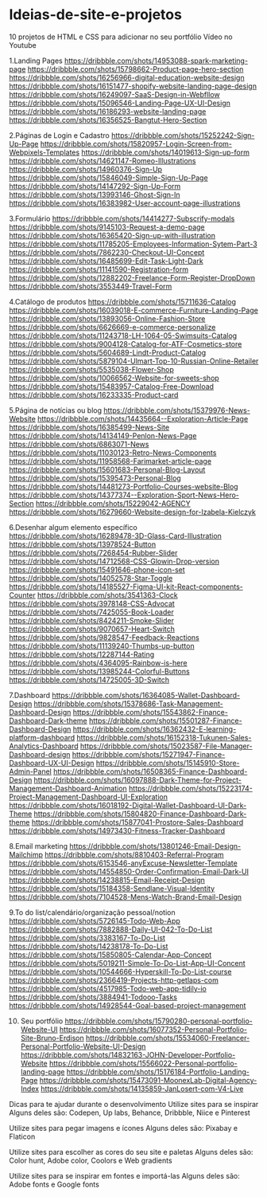 # Ideias-de-site-e-projetos

10 projetos de HTML e CSS para adicionar no seu portfólio
Vídeo no Youtube

1.Landing Pages
https://dribbble.com/shots/14953088-spark-marketing-page
https://dribbble.com/shots/15798662-Product-page-hero-section
https://dribbble.com/shots/16256966-digital-education-website-design
https://dribbble.com/shots/16151477-shopify-website-landing-page-design
https://dribbble.com/shots/16249097-SaaS-Design-in-Webfllow
https://dribbble.com/shots/15096546-Landing-Page-UX-UI-Design
https://dribbble.com/shots/16186293-website-landing-page
https://dribbble.com/shots/16356525-Bangtut-Hero-Section

2.Páginas de Login e Cadastro
https://dribbble.com/shots/15252242-Sign-Up-Page
https://dribbble.com/shots/15820957-Login-Screen-from-Webpixels-Templates
https://dribbble.com/shots/14019613-Sign-up-form
https://dribbble.com/shots/14621147-Romeo-Illustrations
https://dribbble.com/shots/14960376-Sign-Up
https://dribbble.com/shots/15846049-Simple-Sign-Up-Page
https://dribbble.com/shots/14147292-Sign-Up-Form
https://dribbble.com/shots/13993146-Ghost-Sign-In
https://dribbble.com/shots/16383982-User-account-page-illustrations

3.Formulário
https://dribbble.com/shots/14414277-Subscrify-modals
https://dribbble.com/shots/9145103-Request-a-demo-page
https://dribbble.com/shots/16365420-Sign-up-with-illustration
https://dribbble.com/shots/11785205-Employees-Information-Sytem-Part-3
https://dribbble.com/shots/7862230-Checkout-UI-Concept
https://dribbble.com/shots/16485699-Edit-Task-Light-Dark
https://dribbble.com/shots/11141590-Registration-form
https://dribbble.com/shots/12882202-Freelance-Form-Register-DropDown
https://dribbble.com/shots/3553449-Travel-Form

4.Catálogo de produtos
https://dribbble.com/shots/15711636-Catalog
https://dribbble.com/shots/16039018-E-commerce-Furniture-Landing-Page
https://dribbble.com/shots/13893056-Online-Fashion-Store
https://dribbble.com/shots/6626669-e-commerce-personalize
https://dribbble.com/shots/11243718-LH-1064-05-Swimsuits-Catalog
https://dribbble.com/shots/9004128-Catalog-for-ATF-Cosmetics-store
https://dribbble.com/shots/5604689-Lindt-Product-Catalog
https://dribbble.com/shots/5879104-Ulmart-Top-10-Russian-Online-Retailer
https://dribbble.com/shots/5535038-Flower-Shop
https://dribbble.com/shots/10066562-Website-for-sweets-shop
https://dribbble.com/shots/15483957-Catalog-Free-Download
https://dribbble.com/shots/16233335-Product-card

5.Página de notícias ou blog
https://dribbble.com/shots/15379976-News-Website
https://dribbble.com/shots/14435664--Exploration-Article-Page
https://dribbble.com/shots/16385499-News-Site
https://dribbble.com/shots/14134149-Penlon-News-Page
https://dribbble.com/shots/6863071-News
https://dribbble.com/shots/11030123-Retro-News-Components
https://dribbble.com/shots/11958568-Farimarket-article-page
https://dribbble.com/shots/15601683-Personal-Blog-Layout
https://dribbble.com/shots/15395473-Personal-Blog
https://dribbble.com/shots/14481273-Portfolio-Courses-website-Blog
https://dribbble.com/shots/14377374--Exploration-Sport-News-Hero-Section
https://dribbble.com/shots/15229042-AGENCY
https://dribbble.com/shots/16279660-Website-design-for-Izabela-Kielczyk

6.Desenhar algum elemento específico
https://dribbble.com/shots/16289478-3D-Glass-Card-Illustration
https://dribbble.com/shots/13978524-Button
https://dribbble.com/shots/7268454-Rubber-Slider
https://dribbble.com/shots/14712568-CSS-Glowin-Drop-version
https://dribbble.com/shots/15491646-phone-icon-set
https://dribbble.com/shots/14052578-Star-Toggle
https://dribbble.com/shots/14185527-Figma-UI-kit-React-components-Counter
https://dribbble.com/shots/3541363-Clock
https://dribbble.com/shots/3978148-CSS-Advocat
https://dribbble.com/shots/7425055-Book-Loader
https://dribbble.com/shots/8424211-Smoke-Slider
https://dribbble.com/shots/9070657-Heart-Switch
https://dribbble.com/shots/9828547-Feedback-Reactions
https://dribbble.com/shots/11139240-Thumbs-up-button
https://dribbble.com/shots/12287144-Rating
https://dribbble.com/shots/4364095-Rainbow-is-here
https://dribbble.com/shots/13985244-Colorful-Buttons
https://dribbble.com/shots/14725005-3D-Switch

7.Dashboard
https://dribbble.com/shots/16364085-Wallet-Dashboard-Design
https://dribbble.com/shots/15378686-Task-Management-Dashboard-Design
https://dribbble.com/shots/15543862-Finance-Dashboard-Dark-theme
https://dribbble.com/shots/15501287-Finance-Dashboard-Design
https://dribbble.com/shots/16362432-E-learning-platform-dashboard
https://dribbble.com/shots/16152318-Tukunen-Sales-Analytics-Dashboard
https://dribbble.com/shots/15023587-File-Manager-Dashboard-design
https://dribbble.com/shots/15271947-Finance-Dashboard-UX-UI-Design
https://dribbble.com/shots/15145910-Store-Admin-Panel
https://dribbble.com/shots/16508365-Finance-Dashboard-Design
https://dribbble.com/shots/16097888-Dark-Theme-for-Project-Management-Dashboard-Animation
https://dribbble.com/shots/15223174-Project-Management-Dashboard-UI-Exploration
https://dribbble.com/shots/16018192-Digital-Wallet-Dashboard-UI-Dark-Theme
https://dribbble.com/shots/15804820-Finance-Dashboard-Dark-theme
https://dribbble.com/shots/15877041-Prostore-Sales-Dashboard
https://dribbble.com/shots/14973430-Fitness-Tracker-Dashboard

8.Email marketing
https://dribbble.com/shots/13801246-Email-Design-Mailchimp
https://dribbble.com/shots/8810403-Referral-Program
https://dribbble.com/shots/6153546-anyExcuse-Newsletter-Template
https://dribbble.com/shots/14554850-Order-Confirmation-Email-Dark-UI
https://dribbble.com/shots/14238815-Email-Receipt-Design
https://dribbble.com/shots/15184358-Sendlane-Visual-Identity
https://dribbble.com/shots/7104528-Mens-Watch-Brand-Email-Design

9.To do list/calendário/organização pessoal/notion
https://dribbble.com/shots/5726145-Todo-Web-App
https://dribbble.com/shots/7882888-Daily-UI-042-To-Do-List
https://dribbble.com/shots/3383167-To-Do-List
https://dribbble.com/shots/14238178-To-Do-List
https://dribbble.com/shots/15850805-Calendar-App-Concept
https://dribbble.com/shots/5019211-Simple-To-Do-List-App-UI-Concent
https://dribbble.com/shots/10544666-Hyperskill-To-Do-List-course
https://dribbble.com/shots/2366419-Projects-http-getlaps-com
https://dribbble.com/shots/4517985-Todo-web-app-tidily-io
https://dribbble.com/shots/3884941-Todooo-Tasks
https://dribbble.com/shots/14928544-Goal-based-project-management

10. Seu portfólio
https://dribbble.com/shots/15790280-personal-portfolio-Website-UI
https://dribbble.com/shots/16077352-Personal-Portfolio-Site-Bruno-Erdison
https://dribbble.com/shots/15534060-Freelancer-Personal-Portfolio-Website-UI-Design
https://dribbble.com/shots/14832163-JOHN-Developer-Portfolio-Website
https://dribbble.com/shots/15566022-Personal-portfolio-landing-page
https://dribbble.com/shots/15176184-Portfolio-Landing-Page
https://dribbble.com/shots/15473091-MoonexLab-Digital-Agency-Index
https://dribbble.com/shots/14135859-JanLosert-com-V4-Live

Dicas para te ajudar durante o desenvolvimento
Utilize sites para se inspirar Alguns deles são: Codepen, Up labs, Behance, Dribbble, Niice e Pinterest

Utilize sites para pegar imagens e ícones Alguns deles são: Pixabay e Flaticon

Utilize sites para escolher as cores do seu site e paletas Alguns deles são: Color hunt, Adobe color, Coolors e Web gradients

Utilize sites para se inspirar em fontes e importá-las Alguns deles são: Adobe fonts e Google fonts

